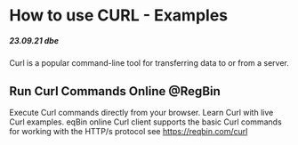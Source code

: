 # How to use CURL - Examples
##### 23.09.21 dbe

Curl is a popular command-line tool for transferring data to or from a server. 

## Run Curl Commands Online @RegBin
Execute Curl commands directly from your browser. Learn Curl with live Curl examples.
eqBin online Curl client supports the basic Curl commands for working with the HTTP/s protocol
see https://reqbin.com/curl

